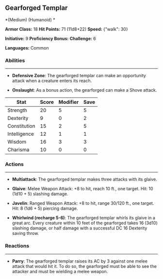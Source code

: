 ## Gearforged Templar
*(Medium) (Humanoid) *

**Armor Class:** 18
**Hit Points:** 71 (11d8+22)
**Speed:** {"walk": 30}

**Initiative:** 9
**Proficiency Bonus:**
**Challenge:** 6

**Languages:** Common

### Abilities
 --- 
- **Defensive Zone**: The gearforged templar can make an opportunity attack when a creature enters its reach.

- **Onslaught**: As a bonus action, the gearforged can make a Shove attack.



| Stat | Score | Modifier | Save |
| ---- | ---- | ---- | ---- |
| Strength | 20 | 5 | 5 |
| Dexterity | 9 | 0 | 2 |
| Constitution | 15 | 2 | 5 |
| Intelligence | 12 | 1 | 1 |
| Wisdom | 16 | 3 | 3 |
| Charisma | 10 | 0 | 0 |

### Actions
 --- 
- **Multiattack**: The gearforged templar makes three attacks with its glaive.

- **Glaive**: Melee Weapon Attack: +8 to hit, reach 10 ft., one target. Hit: 10 (1d10 + 5) slashing damage.

- **Javelin**: Ranged Weapon Attack: +8 to hit, range 30/120 ft., one target. Hit: 8 (1d6 + 5) piercing damage.

- **Whirlwind (recharge 5-6)**: The gearforged templar whirls its glaive in a great arc. Every creature within 10 feet of the gearforged takes 16 (3d10) slashing damage, or half damage with a successful DC 16 Dexterity saving throw.

### Reactions
 --- 
- **Parry**: The gearforged templar raises its AC by 3 against one melee attack that would hit it. To do so, the gearforged must be able to see the attacker and must be wielding a melee weapon.

